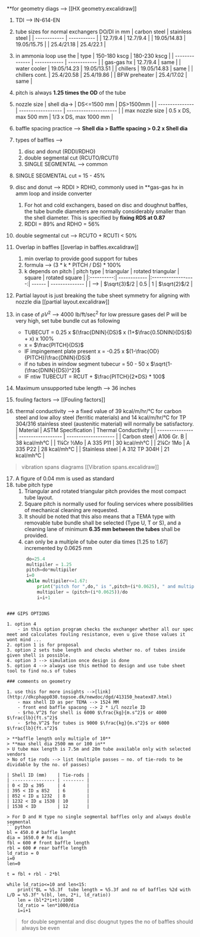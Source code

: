 **for geometry diags --> [[HX geometry.excalidraw]]
1. TDI --> IN-614-EN
2.  tube sizes for normal exchangers DO/DI in mm
| carbon steel | stainless steel          |
| ------------ | ----------- |
| 12.7/9.4     | 12.7/9.4    |
| 19.05/14.83  | 19.05/15.75 |
| 25.4/21.18   | 25.4/22.1   |

3. in ammonia loop use the
| type           | 150-180 kscg | 180-230 kscg |
| -------------- | ------------ | ------------ |
| gas-gas hx     | 12.7/9.4     | same     |
| water cooler   | 19.05/14.23  | 19.05/13.51  |
| chillers       | 19.05/14.83  | same  |
| chillers cont. | 25.4/20.58   | 25.4/19.86   |
| BFW preheater  | 25.4/17.02   | same             |

4. pitch is always **1.25 times the OD** of the tube
5. nozzle size 
| shell dia->     | DS<=1500 mm        | DS>1500mm             |
| --------------- | ------------------ | --------------------- |
| max nozzle size | 0.5 x DS, max 500 mm | 1/3 x DS, max 1000 mm |

6. baffle spacing practice --> **Shell dia > Baffle spacing > 0.2 x Shell dia**
7. types of baffles --> 
	1. disc and donut (RDDI/RDHO)
	2. double segmental cut (RCUTO/RCUTI)
	3. SINGLE SEGMENTAL --> common

8. SINGLE SEGMENTAL cut = 15 - 45%
9. disc and donut --> RDDI > RDHO, commonly used in **gas-gas hx in amm loop and inside converter
	1. For hot and cold exchangers, based on disc and doughnut baffles, the tube bundle diameters are normally considerably smaller than the shell diameter. This is specified by **fixing RDS at 0.87**
	2. RDDI = 89% and RDHO = 56%
10. double segmental cut --> RCUTO + RCUTI < 50%
11. Overlap in baffles [[overlap in baffles.excalidraw]]
	1. min overlap to provide good support for tubes
	2. formula --> (3 * k * PITCH / DS) * 100%
	3. k depends on pitch
| pitch type | triangular   | rotated triangular | square | rotated square |
|:----------:| ------------ |:------------------:| ------ | -------------- |
|      -->      | $\sqrt{3}$/2 |        0.5         | 1      | $\sqrt{2}$/2   |

12. Partial layout is just breaking the tube sheet symmetry for aligning with nozzle dia [[partial layout.excalidraw]]
13. in case of $\rho V^2$  --> 4000 lb/ft/sec$^2$ for low pressure gases del P will be very high, set tube bundle cut as following
	- TUBECUT = 0.25 x $(\frac{DNIN}{DS}$ x (1+$\frac{0.5DNIN}{DS}$) + x$)$ x 100%
	- x = $\frac{PITCH}{DS}$
	- IF impingement plate present x = -0.25 x $(1-\frac{OD}{PITCH})\frac{DNIN}{DS}$ 
	- if no tubes in window segment tubecur = 50 - 50 x $\sqrt{1-(\frac{DNIN}{DS})^2}$ 
	- IF ntiw TUBECUT = RCUT + $\frac{PITCH}{2*DS} * 100$ 
14. Maximum unsupported tube length --> 36 inches
15. fouling factors --> [[Fouling factors]]
16. thermal conductivity --> a fixed value of  39 kcal/m/hr/°C for carbon steel and low alloy steel (ferritic materials) and 14 kcal/m/hr/°C for TP 304/316 stainless steel (austenitic material) will normally be satisfactory.
| Material        | ASTM Specification | Thermal Conductivity |
| --------------- | ------------------ | -------------------- |
| Carbon steel    | A106 Gr. B         | 38 kcal/mh°C         |
| 1¼Cr ½Mo        | A 335 P11          | 30 kcal/mh°C         |
| 2¼Cr 1Mo        | A 335 P22          | 28 kcal/mh°C         |
| Stainless steel | A 312 TP 304H      | 21 kcal/mh°C         |

> vibration spans diagrams [[Vibration spans.excalidraw]]

17. A figure of 0.04 mm is used as standard
18. tube pitch type
	1. Triangular and rotated triangular pitch provides the most compact tube layout. 
	2. Square pitch is normally used for fouling services where possibilities of mechanical cleaning are requested. 
	3. It should be noted that this also means that a TEMA type with removable tube bundle shall be selected (Type U, T or S), and a cleaning lane of minimum **6.35 mm between the tubes** shall be provided.
	4. can only be a multiple of tube outer dia times [1.25 to 1.67] incremented by 0.0625 mm
	```python
		do=25.4
		multipiler = 1.25
		pitch=do*multipiler
		i=0
		while multipiler<=1.67:
		    print("pitch for ",do," is ",pitch+(i*0.0625), " and multipiler is %4.3f" %(multipiler))
		    multipiler = (pitch+(i*0.0625))/do
		    i=i+1
```

### GIPS OPTIONS

1. option 4
	- in this option program checks the exchanger whether all our spec meet and calculates fouling resistance, even u give those values it wont mind ...
2. option 1 is for proposal
3. option 2 sets tube length and checks whether no. of tubes inside given shell is possible.
4. option 3 --> simulation once design is done
5. option 4 --> always use this method to design and use tube sheet tool to find no.s of tubes

### comments on geometry

1. use this for more insights -->[link](http://dkcphapp030.topsoe.dk/newdoc/dgd/413150_heatex87.html)
	- max shell ID as per TEMA --> 1524 MM
	- front end baffle spacong --> 2 * i/l nozzle ID
	- $rho.V^2$ for shell is 6000 $\frac{kg}{m.s^2}$ or 4000 $\frac{lb}{ft.s^2}$
	-  $rho.V^2$ for tubes is 9000 $\frac{kg}{m.s^2}$ or 6000 $\frac{lb}{ft.s^2}$

> **baffle length only multiple of 10**
> **max shell dia 2500 mm or 100 in**
> U tube max length is 7.5m and 20m tube available only with selected vendors
> No of tie rods --> list (multiple passes – no. of tie-rods to be dividable by the no. of passes)

| Shell ID (mm)    | Tie-rods |
| ---------------- | -------- |
| 0 < ID ≤ 395     | 4        |
| 395 < ID ≤ 852   | 6        |
| 852 < ID ≤ 1232  | 8        |
| 1232 < ID ≤ 1538 | 10       |
| 1538 < ID        | 12       |

> For D and H type no single segmental baffles only and always double segmental
```python
bl = 450.0 # baffle lenght
dia = 1650.0 # hx dia
fbl = 600 # front baffle length
rbl = 600 # rear baffle length
ld_ratio = 0
i=0
len=0

t = fbl + rbl - 2*bl

while ld_ratio<=10 and len<15:
    print("BL = %5.3f  tube length = %5.3f and no of baffles %2d with L/D = %5.3f" %(bl, len, 2*i, ld_ratio))
    len = (bl*2*i+t)/1000
    ld_ratio = len*1000/dia
    i=i+1
```

> for double segmental and disc dougnut types the no of baffles should always be even

